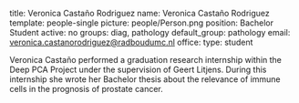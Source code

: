 title: Veronica Castaño Rodriguez
name: Veronica Castaño Rodriguez
template: people-single
picture: people/Person.png
position: Bachelor Student
active: no
groups: diag, pathology
default_group: pathology
email: veronica.castanorodriguez@radboudumc.nl
office: 
type: student

Veronica Castaño performed a graduation research internship within the Deep PCA Project under the supervision of Geert Litjens. During this internship she wrote her Bachelor thesis about the relevance of immune cells in the prognosis of prostate cancer.
